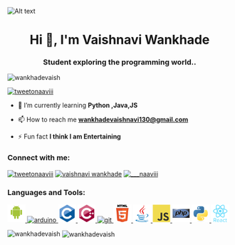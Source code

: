 
![Alt text](https://sample/url/name-of-gif-file.gif)
<h1 align="center">Hi 👋, I'm Vaishnavi Wankhade</h1>
<h3 align="center">Student exploring the programming world..</h3>

<p align="left"> <img src="https://komarev.com/ghpvc/?username=wankhadevaish&label=Profile%20views&color=0e75b6&style=flat" alt="wankhadevaish" /> </p>

<p align="left"> <a href="https://twitter.com/tweetonaaviii" target="blank"><img src="https://img.shields.io/twitter/follow/tweetonaaviii?logo=twitter&style=for-the-badge" alt="tweetonaaviii" /></a> </p>

- 🌱 I’m currently learning **Python ,Java,JS**

- 📫 How to reach me **wankhadevaishnavi130@gmail.com**

- ⚡ Fun fact **I think I am Entertaining**

<h3 align="left">Connect with me:</h3>
<p align="left">
<a href="https://twitter.com/tweetonaaviii" target="blank"><img align="center" src="https://raw.githubusercontent.com/rahuldkjain/github-profile-readme-generator/master/src/images/icons/Social/twitter.svg" alt="tweetonaaviii" height="30" width="40" /></a>
<a href="https://linkedin.com/in/vaishnavi wankhade" target="blank"><img align="center" src="https://raw.githubusercontent.com/rahuldkjain/github-profile-readme-generator/master/src/images/icons/Social/linked-in-alt.svg" alt="vaishnavi wankhade" height="30" width="40" /></a>
<a href="https://instagram.com/___naaviii" target="blank"><img align="center" src="https://raw.githubusercontent.com/rahuldkjain/github-profile-readme-generator/master/src/images/icons/Social/instagram.svg" alt="___naaviii" height="30" width="40" /></a>
</p>

<h3 align="left">Languages and Tools:</h3>
<p align="left"> <a href="https://developer.android.com" target="_blank" rel="noreferrer"> <img src="https://raw.githubusercontent.com/devicons/devicon/master/icons/android/android-original-wordmark.svg" alt="android" width="40" height="40"/> </a> <a href="https://www.arduino.cc/" target="_blank" rel="noreferrer"> <img src="https://cdn.worldvectorlogo.com/logos/arduino-1.svg" alt="arduino" width="40" height="40"/> </a> <a href="https://www.cprogramming.com/" target="_blank" rel="noreferrer"> <img src="https://raw.githubusercontent.com/devicons/devicon/master/icons/c/c-original.svg" alt="c" width="40" height="40"/> </a> <a href="https://www.w3schools.com/cpp/" target="_blank" rel="noreferrer"> <img src="https://raw.githubusercontent.com/devicons/devicon/master/icons/cplusplus/cplusplus-original.svg" alt="cplusplus" width="40" height="40"/> </a> <a href="https://git-scm.com/" target="_blank" rel="noreferrer"> <img src="https://www.vectorlogo.zone/logos/git-scm/git-scm-icon.svg" alt="git" width="40" height="40"/> </a> <a href="https://www.w3.org/html/" target="_blank" rel="noreferrer"> <img src="https://raw.githubusercontent.com/devicons/devicon/master/icons/html5/html5-original-wordmark.svg" alt="html5" width="40" height="40"/> </a> <a href="https://www.java.com" target="_blank" rel="noreferrer"> <img src="https://raw.githubusercontent.com/devicons/devicon/master/icons/java/java-original.svg" alt="java" width="40" height="40"/> </a> <a href="https://developer.mozilla.org/en-US/docs/Web/JavaScript" target="_blank" rel="noreferrer"> <img src="https://raw.githubusercontent.com/devicons/devicon/master/icons/javascript/javascript-original.svg" alt="javascript" width="40" height="40"/> </a> <a href="https://www.php.net" target="_blank" rel="noreferrer"> <img src="https://raw.githubusercontent.com/devicons/devicon/master/icons/php/php-original.svg" alt="php" width="40" height="40"/> </a> <a href="https://www.python.org" target="_blank" rel="noreferrer"> <img src="https://raw.githubusercontent.com/devicons/devicon/master/icons/python/python-original.svg" alt="python" width="40" height="40"/> </a> <a href="https://reactjs.org/" target="_blank" rel="noreferrer"> <img src="https://raw.githubusercontent.com/devicons/devicon/master/icons/react/react-original-wordmark.svg" alt="react" width="40" height="40"/> </a> </p>

<p><img align="left" src="https://github-readme-stats.vercel.app/api/top-langs?username=wankhadevaish&show_icons=true&locale=en&layout=compact" alt="wankhadevaish" /></p>

<p>&nbsp;<img align="center" src="https://github-readme-stats.vercel.app/api?username=wankhadevaish&show_icons=true&locale=en" alt="wankhadevaish" /></p>
